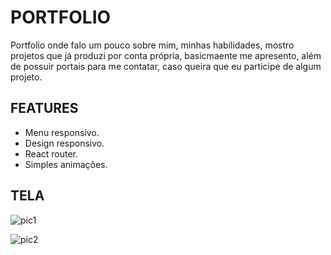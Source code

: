 # PORTFOLIO

Portfolio onde falo um pouco sobre mim, minhas habilidades, mostro projetos que já produzi por conta própria, basicmaente me apresento, além de possuir portais para me contatar, caso queira que eu participe de algum projeto.

## FEATURES

- Menu responsivo.
- Design responsivo.
- React router.
- Simples animações.

## TELA

![pic1](https://github.com/Vacf04/newportfolio/assets/89648256/20698dac-b5e8-42f3-8019-1597c26729f3)

![pic2](https://github.com/Vacf04/newportfolio/assets/89648256/d10c53ea-647a-4993-bb34-09c15cc702bb)







